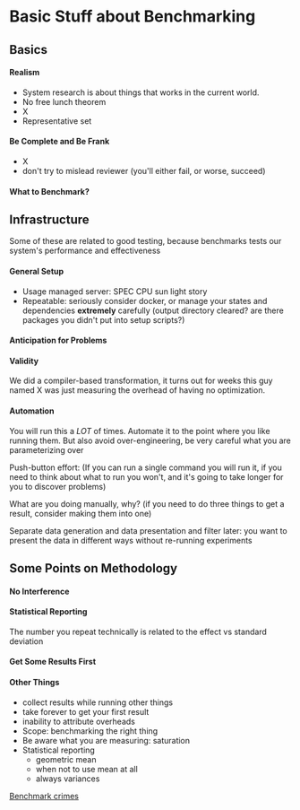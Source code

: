 # Basic Stuff about Benchmarking

## Basics
#### Realism
- System research is about things that works in the current world.
- No free lunch theorem
- X
- Representative set

#### Be Complete and Be Frank
- X
- don't try to mislead reviewer (you'll either fail, or worse, succeed)

#### What to Benchmark?


## Infrastructure
Some of these are related to good testing, because benchmarks tests our system's performance and effectiveness

#### General Setup
- Usage managed server: SPEC CPU sun light story
- Repeatable: seriously consider docker, or manage your states and dependencies **extremely** carefully (output directory cleared? are there packages you didn't put into setup scripts?)


#### Anticipation for Problems

#### Validity
We did a compiler-based transformation, it turns out for weeks this guy named X was just measuring the overhead of having no optimization.
#### Automation
You will run this a *LOT* of times. Automate it to the point where you like running them.
But also avoid over-engineering, be very careful what you are parameterizing over

Push-button effort: (If you can run a single command you will run it, if you need to think about what to run you won't, and it's going to take longer for you to discover problems)

What are you doing manually, why? (if you need to do three things to get a result, consider making them into one)

Separate data generation and data presentation and filter later: you want to present the data in different ways without re-running experiments

## Some Points on Methodology

#### No Interference

#### Statistical Reporting
The number you repeat technically is related to the effect vs standard deviation

#### Get Some Results First

#### Other Things

- collect results while running other things
- take forever to get your first result
- inability to attribute overheads
- Scope: benchmarking the right thing
- Be aware what you are measuring: saturation
- Statistical reporting
  - geometric mean
  - when not to use mean at all
  - always variances

[Benchmark crimes](https://gernot-heiser.org/benchmarking-crimes.html)

